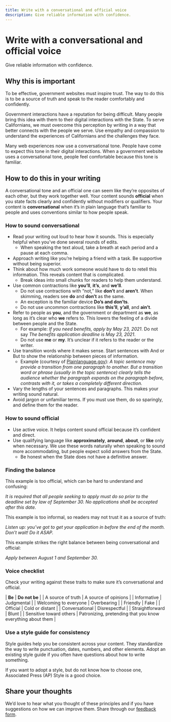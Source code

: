```yaml
---
title: Write with a conversational and official voice
description: Give reliable information with confidence.
---
```


# Write with a conversational and official voice

Give reliable information with confidence.

## Why this is important

To be effective, government websites must inspire trust. The way to do this is to be a source of truth and speak to the reader comfortably and confidently.

Government interactions have a reputation for being difficult. Many people bring this idea with them to their digital interactions with the State. To serve Californians, we must overcome this perception by writing in a way that better connects with the people we serve. Use empathy and compassion to understand the experiences of Californians and the challenges they face.

Many web experiences now use a conversational tone. People have come to expect this tone in their digital interactions. When a government website uses a conversational tone, people feel comfortable because this tone is familiar.

## How to do this in your writing

A conversational tone and an official one can seem like they’re opposites of each other, but they work together well. Your content sounds **official** when you state facts clearly and confidently without modifiers or qualifiers. Your content is **conversational** when it’s in plain language that’s familiar to people and uses conventions similar to how people speak.

### How to sound conversational

* Read your writing out loud to hear how it sounds. This is especially helpful when you’ve done several rounds of edits.
  * When speaking the text aloud, take a breath at each period and a pause at each comma.
* Approach writing like you’re helping a friend with a task. Be supportive without being superior.
* Think about how much work someone would have to do to retell this information. This reveals content that is complicated.
  * Break ideas into small chunks for readers to help them understand.
* Use common contractions like **you’ll**, **it’s**, and **we’ll**.
  * Do not use contractions with “not,” like **don’t** and **aren’t**. When skimming, readers see **do** and **don’t** as the same.
  * An exception is the familiar device **Do’s and don’ts**.
  * Do not use uncommon contractions like **this’ll**, **y’all**, and **ain’t**.
* Refer to people as **you**, and the government or department as **we**, as long as it’s clear who **we** refers to. This lowers the feeling of a divide between people and the State.
  * For example: _If you need benefits, apply by May 23, 2021_. Do not say _The benefits application deadline is May 23, 2021_.
  * Do not use **me** or **my**. It’s unclear if it refers to the reader or the writer.
* Use transition words where it makes sense. Start sentences with And or But to show the relationship between pieces of information.
  * Example (courtesy of [Plainlanguage.gov](https://www.plainlanguage.gov/guidelines/organize/use-transition-words/)): _A topic sentence may provide a transition from one paragraph to another. But a transition word or phrase (usually in the topic sentence) clearly tells the audience whether the paragraph expands on the paragraph before, contrasts with it, or takes a completely different direction._
* Vary the lengths of your sentences and paragraphs. This makes your writing sound natural.
* Avoid jargon or unfamiliar terms. If you must use them, do so sparingly, and define them for the reader.

### How to sound official

* Use active voice. It helps content sound official because it’s confident and direct.
* Use qualifying language like **approximately**, **around**, **about**, or **like** only when necessary. We use these words naturally when speaking to sound more accommodating, but people expect solid answers from the State.
  * Be honest when the State does not have a definitive answer.

### Finding the balance

This example is too official, which can be hard to understand and confusing:

_It is required that all people seeking to apply must do so prior to the deadline set by law of September 30. No applications shall be accepted after this date._

This example is too informal, so readers may not trust it as a source of truth:

_Listen up: you’ve got to get your application in before the end of the month. Don’t wait! Do it ASAP._

This example strikes the right balance between being conversational and official:

_Apply between August 1 and September 30._

### Voice checklist

Check your writing against these traits to make sure it’s conversational and official.

| **Be**                  | **Do not be**                                               |
| A source of truth       | A source of opinions                                        |
| Informative             | Judgmental                                                  |
| Welcoming to everyone   | Overbearing                                                 |
| Friendly                | Fake                                                        |
| Official                | Cold or distant                                             |
| Conversational          | Disrespectful                                               |
| Straightforward         | Blunt                                                       |
| Sensitive toward others | Patronizing, pretending that you know everything about them |

### Use a style guide for consistency

Style guides help you be consistent across your content. They standardize the way to write punctuation, dates, numbers, and other elements. Adopt an existing style guide if you often have questions about how to write something.

If you want to adopt a style, but do not know how to choose one, Associated Press (AP) Style is a good choice.

## Share your thoughts

We’d love to hear what you thought of these principles and if you have suggestions on how we can improve them. Share through our [feedback form](https://docs.google.com/forms/d/e/1FAIpQLScNllSkyD7sI7wQPQ9LkkfbRB4w7stEbEKuhrHVxYue-DPyQQ/viewform?usp=sf_link).
